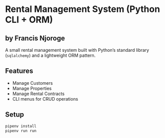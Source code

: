 # Rental Management System (Python CLI + ORM)
## by Francis Njoroge
A small rental management system built with Python’s standard library (`sqlalchemy`) and a lightweight ORM pattern. 

## Features 
- Manage Customers
- Manage Properties
- Manage Rental Contracts
- CLI menus for CRUD operations

## Setup
```bash
pipenv install
pipenv run run

